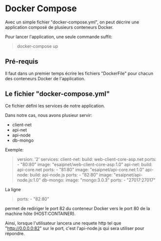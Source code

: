 # Docker Compose

Avec un simple fichier "docker-compose.yml", on peut décrire une application composé de plusieurs conteneurs Docker.

Pour lancer l'application, une seule commande suffit:

> docker-compose up

## Pré-requis

Il faut dans un premier temps écrire les fichiers "DockerFile" pour chacun des conteneurs Docker de l'application.

## Le fichier "docker-compose.yml"

Ce fichier défini les services de notre application.

Dans notre cas, nous avons plusieur servir:
- client-net
- api-net
- api-node
- db-mongo

Exemple:

> version: '2'
> services:
>     client-net:
>         build: web-client-core-asp.net
>         ports:
>         - "80:80"
>         image: "esaipnet/web-client-core-asp:1.0"
>     api-net:
>         build: api-core.net
>         ports:
>         - "81:80"
>         image: "esaipnet/api-core.net:1.0"
>     api-node:
>         build: api-node.js
>         ports:
>         - "82:80"
>         image: "esaipnet/api-node.js:1.0"
>     db-mongo:
>         image: "mongo:3.0.3"
>         ports:
>         - "27017:27017"

La ligne 

> ports: - "82:80" 

permet de rediriger le port 82 du conteneur Docker vers le port 80 de la machine hôte (HOST:CONTAINER).

Ainsi, lorsque l'utilisateur lancera une requete http tel que "http://0.0.0.0:82" sur le port, c'est l'api-node.js qui sera utiliser pour répondre.
